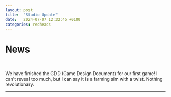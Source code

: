 ```yaml
---
layout: post
title:  "Studio Update"
date:   2024-07-07 12:32:45 +0100
categories: redheads
---
```


# News
<br>

We have finished the GDD (Game Design Document) for our first game! I can't reveal too much, but I can say it is a farming sim with a twist. Nothing revolutionary. 

---

